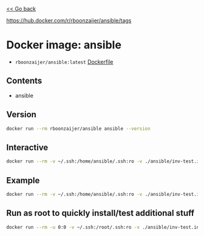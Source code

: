[<< Go back](../README.md#overview)

https://hub.docker.com/r/rboonzaijer/ansible/tags

# Docker image: ansible

- `rboonzaijer/ansible:latest` [Dockerfile](Dockerfile)

## Contents

- ansible

## Version

```bash
docker run --rm rboonzaijer/ansible ansible --version
```

## Interactive

```bash
docker run --rm -v ~/.ssh:/home/ansible/.ssh:ro -v ./ansible/inv-test.ini:/app/inventory.ini -it rboonzaijer/ansible sh
```

## Example

```bash
docker run --rm -v ~/.ssh:/home/ansible/.ssh:ro -v ./ansible/inv-test.ini:/app/inventory.ini rboonzaijer/ansible ansible -i inventory.ini example -m ping
```

## Run as root to quickly install/test additional stuff

```bash
docker run --rm -u 0:0 -v ~/.ssh:/root/.ssh:ro -v ./ansible/inv-test.ini:/app/inventory.ini rboonzaijer/ansible sh -c 'apk add ca-certificates && ansible -i inventory.ini example -m ping'
```
